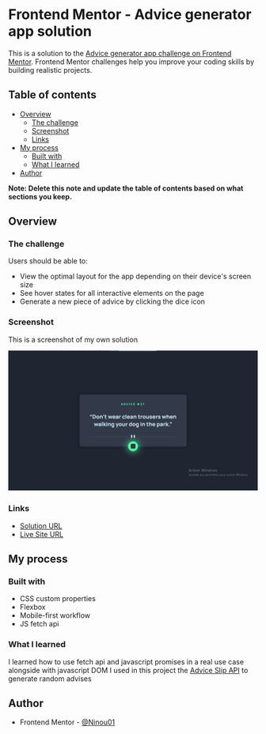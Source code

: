# Frontend Mentor - Advice generator app solution

This is a solution to the [Advice generator app challenge on Frontend Mentor](https://www.frontendmentor.io/challenges/advice-generator-app-QdUG-13db). Frontend Mentor challenges help you improve your coding skills by building realistic projects.

## Table of contents

- [Overview](#overview)
  - [The challenge](#the-challenge)
  - [Screenshot](#screenshot)
  - [Links](#links)
- [My process](#my-process)
  - [Built with](#built-with)
  - [What I learned](#what-i-learned)
- [Author](#author)

**Note: Delete this note and update the table of contents based on what sections you keep.**

## Overview

### The challenge

Users should be able to:

- View the optimal layout for the app depending on their device's screen size
- See hover states for all interactive elements on the page
- Generate a new piece of advice by clicking the dice icon

### Screenshot

This is a screenshot of my own solution 

![Design preview for the Order Advice Generator App challenge](./design/solution-screenshot.jpg)

### Links

- [Solution URL](https://bit.ly/3cM5L3t)
- [Live Site URL](https://bit.ly/3zdnGrb)

## My process

### Built with

- CSS custom properties
- Flexbox
- Mobile-first workflow
- JS fetch api

### What I learned

I learned how to use fetch api and javascript promises in a real use case alongside with javascript DOM
I used in this project the [Advice Slip API](https://api.adviceslip.com) to generate random advises

## Author

- Frontend Mentor - [@Ninou01](https://www.frontendmentor.io/profile/Ninou01)
